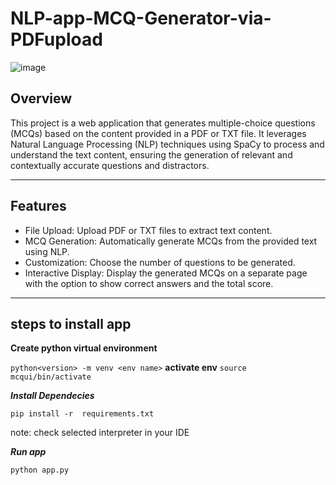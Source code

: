 # NLP-app-MCQ-Generator-via-PDFupload

![image](https://github.com/Harsh-812/NLP-app-MCQ-Generator/assets/135538639/d3e842c8-15b6-4d9c-afc7-7dad1eed6f69)


## Overview
This project is a web application that generates multiple-choice questions (MCQs) based on the content provided in a PDF or TXT file. It leverages Natural Language Processing (NLP) techniques using SpaCy to process and understand the text content, ensuring the generation of relevant and contextually accurate questions and distractors.
<hr>

## Features
- File Upload: Upload PDF or TXT files to extract text content.
- MCQ Generation: Automatically generate MCQs from the provided text using NLP.
- Customization: Choose the number of questions to be generated.
- Interactive Display: Display the generated MCQs on a separate page with the option to show correct answers and the total score.
<hr>

## steps to install app

**Create python virtual environment**

```python<version> -m venv <env name>```
**activate env**
```source mcqui/bin/activate ```

***Install Dependecies***

```pip install -r  requirements.txt ```

note: check selected interpreter in your IDE 

***Run app***

```python app.py```
